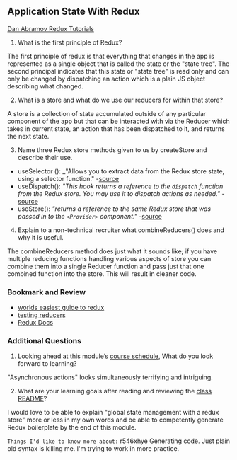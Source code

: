 ## Application State With Redux

[Dan Abramov Redux Tutorials](https://egghead.io/courses/getting-started-with-redux)

1. What is the first principle of Redux?

 The first principle of redux is that everything that changes in the app is represented as a single object that is called the state or the "state tree". The second principal indicates that this state or "state tree" is read only and can only be changed by dispatching an action which is a plain JS object describing what changed.

2. What is a store and what do we use our reducers for within that store?

A store is a collection of state accumulated outside of any particular component of the app but that can be interacted with via the Reducer which takes in current state, an action that has been dispatched to it, and returns the next state.

3. Name three Redux store methods given to us by createStore and describe their use.

* useSelector (): _"Allows you to extract data from the Redux store state, using a selector function." -[source](https://react-redux.js.org/api/hooks)
* useDispatch(): _"This hook returns a reference to the `dispatch` function from the Redux store. You may use it to dispatch actions as needed."_ -[source](https://react-redux.js.org/api/hooks)
* useStore(): _"returns a reference to the same Redux store that was passed in to the `<Provider>` component."_ -[source](https://react-redux.js.org/api/hooks)

4. Explain to a non-technical recruiter what combineReducers() does and why it is useful.

The combineReducers method does just what it sounds like; if you have multiple reducing functions handling various aspects of store you can combine them into a single Reducer function and pass just that one combined function into the store. This will result in cleaner code.

### Bookmark and Review

* [worlds easiest guide to redux](https://medium.freecodecamp.org/understanding-redux-the-worlds-easiest-guide-to-beginning-redux-c695f45546f6)
* [testing reducers](https://medium.com/@netxm/testing-redux-reducers-with-jest-6653abbfe3e1)
* [Redux Docs](https://redux.js.org/)


### Additional Questions

1. Looking ahead at this module’s [course schedule](https://codefellows.github.io/code-401-javascript-guide/curriculum/#module-8), What do you look forward to learning?

 "Asynchronous actions" looks simultaneously terrifying and intriguing.

2. What are your learning goals after reading and reviewing the [class README](https://codefellows.github.io/code-401-javascript-guide/curriculum/class-36/)?

I would love to be able to explain "global state management with a redux store" more or less in my own words and be able to competently generate Redux boilerplate by the end of this module.

`Things I'd like to know more about:`
r546xhye
Generating code. Just plain old syntax is killing me. I'm trying to work in more practice.